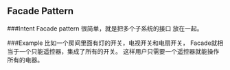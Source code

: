## Facade Pattern


###Intent
Facade pattern 很简单，就是把多个子系统的接口
放在一起。


###Example
比如一个房间里面有灯的开关，电视开关和电扇开关，
Facade就相当于一个只能遥控器，集成了所有的开关。
这样用户只需要一个遥控器就能操作所有的电器。